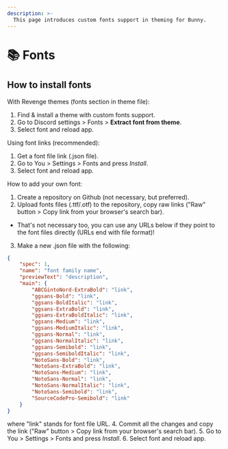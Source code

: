 ```yaml
---
description: >-
  This page introduces custom fonts support in theming for Bunny.
---
```


# 📚 Fonts

## How to install fonts

With Revenge themes (fonts section in theme file):
1. Find & install a theme with custom fonts support.
2. Go to Discord settings > Fonts > **Extract font from theme**.
3. Select font and reload app.

Using font links (recommended):
1. Get a font file link (.json file).
2. Go to You > Settings > Fonts and press *Install*.
3. Select font and reload app.

How to add your own font:
1. Create a repository on Github (not necessary, but preferred).
2. Upload fonts files (.ttf/.otf) to the repository, copy raw links ("Raw" button > Copy link from your browser's search bar).
- That's not necessary too, you can use any URLs below if they point to the font files directly (URLs end with file format)!
3. Make a new .json file with the following:
```json
{
    "spec": 1,
    "name": "font family name",
    "previewText": "description",
    "main": {
        "ABCGintoNord-ExtraBold": "link",
        "ggsans-Bold": "link",
        "ggsans-BoldItalic": "link",
        "ggsans-ExtraBold": "link",
        "ggsans-ExtraBoldItalic": "link",
        "ggsans-Medium": "link",
        "ggsans-MediumItalic": "link",
        "ggsans-Normal": "link",
        "ggsans-NormalItalic": "link",
        "ggsans-Semibold": "link",
        "ggsans-SemiboldItalic": "link",
        "NotoSans-Bold": "link",
        "NotoSans-ExtraBold": "link",
        "NotoSans-Medium": "link",
        "NotoSans-Normal": "link",
        "NotoSans-NormalItalic": "link",
        "NotoSans-Semibold": "link",
        "SourceCodePro-Semibold": "link"
    }
}
```
where "link" stands for font file URL.
4. Commit all the changes and copy the link ("Raw" button > Copy link from your browser's search bar).
5. Go to You > Settings > Fonts and press *Install*.
6. Select font and reload app.
